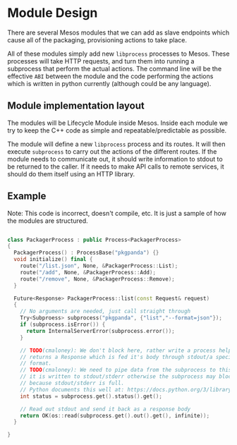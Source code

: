 # Module Design

There are several Mesos modules that we can add as slave endpoints which cause all of the packaging, provisioning
actions to take place.

All of these modules simply add new `libprocess` processes to Mesos. These processes will take HTTP requests, and turn
them into running a subprocess that perform the actual actions. The command line will be the effective `ABI` between
the module and the code performing the actions which is written in python currently (although could be any language).

## Module implementation layout

The modules will be Lifecycle Module inside Mesos. Inside each module we try to keep the C++ code as simple and
repeatable/predictable as possible.

The module will define a new `libprocess` process and its routes. It will then execute `subprocess` to carry out the
actions of the different routes. If the module needs to communicate out, it should write information to stdout to be
returned to the caller. If it needs to make API calls to remote services, it should do them itself using an HTTP
library.

## Example

Note: This code is incorrect, doesn't compile, etc. It is just a sample of how the modules are structured.

```cpp

class PackagerProcess : public Process<PackagerProcess>
{
  PackagerProcess() : ProcessBase("pkgpanda") {}
  void initialize() final {
    route("/list.json", None, &PackagerProcess::List);
    route("/add", None, &PackagerProcess::Add);
    route("/remove", None, &PackagerProcess::Remove);
  }

  Future<Response> PackagerProcess::list(const Request& request)
  {
    // No arguments are needed, just call straight through
    Try<Subproess> subprocess("pkgpanda", {"list","--format=json"});
    if (subprocess.isError()) {
      return InternalServerError(subprocess.error());
    }

    // TODO(cmaloney): We don't block here, rather write a process helper which
    // returns a Response which is fed it's body through stdout/a special well-defined
    // format.
    // TODO(cmaloney): We need to pipe data from the subprocess to this process while
    // it is written to stdout/stderr otherwise the subprocess may block / be paused
    // because stdout/stderr is full.
    // Python documents this well at: https://docs.python.org/3/library/subprocess.html
    int status = subprocess.get().status().get();

    // Read out stdout and send it back as a response body
    return OK(os::read(subprocess.get().out().get(), infinite));
  }

}

```

